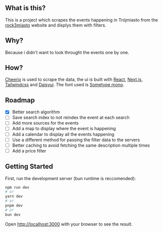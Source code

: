 ## What is this?

This is a project which scrapes the events happening in Trójmiasto from the [rock3miasto](https://www.rock3miasto.pl) website and displys them with filters.

## Why?

Because i didn't want to look throught the events one by one.

## How?

[Cheerio](https://github.com/cheeriojs/cheerio) is used to scrape the data, the ui is built with [React](https://react.dev/), [Next.js](https://nextjs.org/), [Tailwindcss](https://tailwindcss.com/) and [Daisyui](https://daisyui.com/). The font used is [Sometype mono](https://github.com/googlefonts/sometype-mono).

## Roadmap

- [x] Better search algorithm
- [ ] Save search index to not reindex the event at each search
- [ ] Add more sources for the events
- [ ] Add a map to display where the event is happening
- [ ] Add a calendar to display all the events happening
- [ ] Use a different method for passing the filter data to the servers
- [ ] Better caching to avoid fetching the same description multiple times
- [ ] Add a price filter

## Getting Started

First, run the development server (bun runtime is reccomended):

```bash
npm run dev
# or
yarn dev
# or
pnpm dev
# or
bun dev
```

Open [http://localhost:3000](http://localhost:3000) with your browser to see the result.